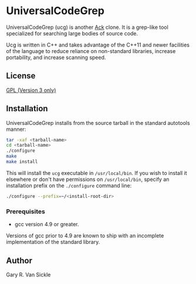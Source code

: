 # UniversalCodeGrep

UniversalCodeGrep (ucg) is another [Ack](http://beyondgrep.com/) clone.  It is a grep-like tool specialized for searching large bodies of source code.

Ucg is written in C++ and takes advantage of the C++11 and newer facilities of the language to reduce reliance on non-standard libraries, increase portability, and increase scanning speed.

## License

[GPL (Version 3 only)](https://github.com/gvansickle/ucg/blob/master/COPYING)

## Installation

UniversalCodeGrep installs from the source tarball in the standard autotools manner:

```sh
tar -xaf <tarball-name>
cd <tarball-name>
./configure
make
make install
```

This will install the `ucg` executable in `/usr/local/bin`.  If you wish to install it elsewhere or don't have permissions on `/usr/local/bin`, specify an installation prefix on the `./configure` command line:

```sh
./configure --prefix=~/<install-root-dir>
```

### Prerequisites

- gcc version 4.9 or greater.

Versions of gcc prior to 4.9 are known to ship with an incomplete implementation of the standard <regex> library.

## Author

Gary R. Van Sickle
